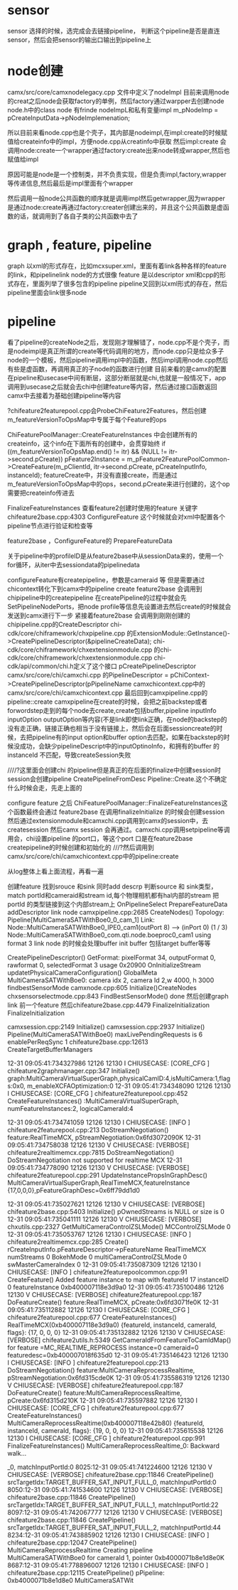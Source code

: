 # sensor
sensor 选择的时候，选完成会去链接pipeline， 判断这个pipeline是否是直连sensor，然后会把sensor的输出口输出到pipeline上
# node创建

camx/src/core/camxnodelegacy.cpp 文件中定义了nodeImpl
目前来调用node的creat之后node会获取factory的单例，然后factory通过warpper去创建node
node.h中的class node 有frinde nodeImpL和私有变量impl
m_pNodeImp = pCreateInputData->pNodeImplemenation;


所以目前来看node.cpp也是个壳子，其内部是nodeimpl,在impl:create的时候赋值给createinfo中的impl，方便node.cpp从creatinfo中获取
然后impl:create 会调用node:create一个wrapper通过factory:create出来node转成wrapper,然后也赋值给impl

原因可能是node是一个控制类，并不负责实现，但是负责impl,factory,wrapper等传递信息,然后最后是impl里面有个wrapper

然后调用一般node公共函数的顺序就是调用impl然后getwrapper,因为wrapper是通过node:create再通过factory:creater创建出来的，并且这个公共函数是虚函数的话，就调用到了各自子类的公共函数中去了

# graph , feature, pipeline
graph 以xml的形式存在，比如mcxsuper.xml，里面有着link各种各样的feature的link，和pipelinelink node的方式很像
feature 是以descriptor xml和cpp的形式存在，里面列举了很多包含的pipeline
pipeline又回到以xml形式的存在，然后pipeline里面会link很多node

# pipeline
看了pipeline的createNode之后，发现刚才理解错了，node.cpp不是个壳子，而是nodeimpl是真正所谓的create等代码调用的地方，而node.cpp只是给众多子node的一个模板，然后pipeline调用impl中的函数，然后impl调用node.cpp然后有些是虚函数，再调用真正的子node的函数进行创建
目前来看的是camx的配置在pipeline和usecase中间有断层，这部分断层就是chi,也就是一般情况下，app调用到usecase之后就会去chi中创建feature等内容，然后通过接口函数返回camx中去接着为基础创建pipeline等内容



?chifeature2featurepool.cpp会ProbeChiFeature2Features，然后创建m_featureVersionToOpsMap中专属于每个Feature的ops

ChiFeaturePoolManager::CreateFeatureInstances 中会创建所有的createinfo，这个info在下面所有的创建中，会贯穿始终
    if ((m_featureVersionToOpsMap.end() != itr) && (NULL != itr->second.pCreate))
        pFeature2Instance = m_pFeature2FeaturePoolCommon->CreateFeature(m_pClientId, itr->second.pCreate, pCreateInputInfo, instanceId);
featureCreate中，并没有直接create，而是通过m_featureVersionToOpsMap中的ops，second.pCreate来进行创建的，这个op需要把createinfo传进去





FinalizeFeatureInstances
查看feature2创建时使用的feature  关键字chifeature2base.cpp:4303 ConfigureFeature
这个时候就会对xml中配置各个pipeline节点进行验证和检查等

feature2base  ，ConfigureFeature的 PrepareFeatureData

关于pipeline中的profileID是从feature2base中从sessionData来的，使用一个for循环，从iter中去sessiondata的pipelinedata

configureFeature有createpipeline，参数是cameraid 等
但是需要通过chicontext转化下到camx中的pipeline create
feature2base 会调用到chipipeline中的createpipeline
在createPipeline的过程中就会先SetPipelineNodePorts，把node profile等信息先设置进去然后create的时候就会发送到camx进行下一步
紧接着feature2base 会调用到刚刚创建的chipipeline.cpp的CreateDescriptor
chi-cdk/core/chiframework/chxpipeline.cpp 的ExtensionModule::GetInstance()->CreatePipelineDescriptor(&pipelineCreateData);
chi-cdk/core/chiframework/chxextensionmodule.cpp  的chi-cdk/core/chiframework/chxextensionmodule.cpp
chi-cdk/api/common/chi.h定义了这个接口 pCreatePipelineDescriptor
camx/src/core/chi/camxchi.cpp 的PipelineDescriptor = pChiContext->CreatePipelineDescriptor(pPipelineName
camxchicontext.cpp中的camx/src/core/chi/camxchicontext.cpp
最后回到camxpipeline.cpp的pipeline::create
camxpipeline在create的时候，会把之前backstep或者forwordstep走到的每个node去create,create包括buffer,pipeline inputInfo inputOption outputOption等内容(不是link即使link正确，在node的backstep的没有走正确，链接正确也相当于没有链接上，然后会在后面sessioncreate的时候，去把pipeline有的input option和buffer option去匹配，如果在backstep的时候没成功，会缺少pipelineDescript中的inputOptinoInfo，和拥有的buffer 的instanceId 不匹配，导致createSession失败



////?这里面会创建chi 的pipeline但是真正的在后面的finalize中创建session时session会创建pipeline    CreatePipelineFromDesc    Pipeline::Create.这个不确定什么时候会走，先走上面的




configure feature 之后
ChiFeaturePoolManager::FinalizeFeatureInstances这个函数最终会通过 feature2base 在调用finalizeInitialize 的时候会创建session
然后通过extensionmodule和camxchi.cpp调用到camx的session中，去createsession
然后camx session 会再通过。camxchi.cpp调用setpipeline等调用会，chi设置pipeline 的port口，等这个port 口是在feature2base  createpipeline的时候创建和初始化的
///?然后调用到camx/src/core/chi/camxchicontext.cpp中的pipeline:create











从log整体上看上面流程，再看一遍

创建feature
找到srouce 和sink 同时add descrp
判断source 和 sink类型，match portId和cameraid和stream id,每个物理相机都有hal内部的stream
把portId 的类型链接到这个内部stream上
OnPipelineSelect
PrepareFeatureData
addDescriptor
link node camxpipeline.cpp:2685 CreateNodes() Topology: Pipeline[MultiCameraSATWithBoe0_0_cam_1] Link: Node::MultiCameraSATWithBoe0_IPE0_cam1(outPort 8) --> (inPort 0) (1 / 3) Node::MultiCameraSATWithBoe0_com.qti.node.boeproc0_cam1 using format 3
link node 的时候会处理buffer  init buffer 包括target buffer等等

CreatePipelineDescriptor() GetFormat: pixelFormat 34, outputFormat 0, rawformat 0, selectedFormat 3 usage 0x20900
 OnInitializeStream
updatetPhysicalCameraConfiguration() GlobalMeta MultiCameraSATWithBoe0: camera idx  2, camera Id 2,w 4000, h 3000
findbestSensorMode
camxnode.cpp:605 Initialize()CreateNodes
 chxsensorselectmode.cpp:843 FindBestSensorMode() 
 done
然后创建graph link 前一个feature
然后chifeature2base.cpp:4479 FinalizeInitialization   FinalizeInitialization

camxsession.cpp:2149 Initialize()
 camxsession.cpp:2937 Initialize() Pipeline(MultiCameraSATWithBoe0) maxLivePendingRequests is 6 enablePerReqSync 1
 chifeature2base.cpp:12613 CreateTargetBufferManagers




















12-31 09:05:41:734327986  12126  12130 I CHIUSECASE: [CORE_CFG ] chifeature2graphmanager.cpp:347 Initialize() graph:MultiCameraVirtualSuperGraph,physicalCamID:4,isMultiCamera:1,flags:0x0, m_enableXCFAOptimization:0
12-31 09:05:41:734348090  12126  12130 I CHIUSECASE: [CORE_CFG ] chifeature2featurepool.cpp:452 CreateFeatureInstances() :MultiCameraVirtualSuperGraph, numFeatureInstances:2, logicalCameraId:4

12-31 09:05:41:734741059  12126  12130 I CHIUSECASE: [INFO   ] chifeature2featurepool.cpp:213 DoStreamNegotiation() feature:RealTimeMCX, pStreamNegotiation:0x6fd3072090K
12-31 09:05:41:734758038  12126  12130 V CHIUSECASE: [VERBOSE] chifeature2realtimemcx.cpp:7815 DoStreamNegotiation() DoStreamNegotiation not supported for realtime MCX
12-31 09:05:41:734778090  12126  12130 V CHIUSECASE: [VERBOSE] chifeature2featurepool.cpp:291 UpdateInstancePropsInGraphDesc() MultiCameraVirtualSuperGraph,RealTimeMCX,featureInstance {17,0,0,0},pFeatureGraphDesc=0x6ff79dd1d0

12-31 09:05:41:735027621  12126  12130 V CHIUSECASE: [VERBOSE] chifeature2base.cpp:5403 Initialize() pOwnedStreams is NULL or size is 0
12-31 09:05:41:735041111  12126  12130 V CHIUSECASE: [VERBOSE] chxutils.cpp:2327 GetMultiCameraControlZSLMode() MCControlZSLMode 0 
12-31 09:05:41:735053767  12126  12130 I CHIUSECASE: [INFO   ] chifeature2realtimemcx.cpp:285 Create() rCreateInputInfo.pFeatureDescriptor->pFeatureName RealTimeMCX numStreams 0 BokehMode 0 multiCameraControlZSLMode 0 swMasterCameraIndex 0
12-31 09:05:41:735087309  12126  12130 I CHIUSECASE: [INFO   ] chifeature2featurepoolcommon.cpp:91 CreateFeature() Added feature instance to map with featureId 17 instanceID 0 featureInstance 0xb400007118e3d9a0
12-31 09:05:41:735100486  12126  12130 V CHIUSECASE: [VERBOSE] chifeature2featurepool.cpp:187 DoFeatureCreate() feature:RealTimeMCX, pCreate:0x6fd3071fe0K
12-31 09:05:41:735112882  12126  12130 I CHIUSECASE: [CORE_CFG ] chifeature2featurepool.cpp:677 CreateFeatureInstances() RealTimeMCX(0xb400007118e3d9a0) {featureId, instanceId, cameraId, flags}: {17, 0, 0, 0}
12-31 09:05:41:735132882  12126  12130 V CHIUSECASE: [VERBOSE] chifeature2utils.h:5349 GetCameraIdFromFeatureToCamIdMap()  for feature =MC_REALTIME_REPROCESS instance=0 cameraid=0 featuredesc=0xb400007018f635d0
12-31 09:05:41:735146423  12126  12130 I CHIUSECASE: [INFO   ] chifeature2featurepool.cpp:213 DoStreamNegotiation() feature:MultiCameraReprocessRealtime, pStreamNegotiation:0x6fd315cde0K
12-31 09:05:41:735586319  12126  12130 V CHIUSECASE: [VERBOSE] chifeature2featurepool.cpp:187 DoFeatureCreate() feature:MultiCameraReprocessRealtime, pCreate:0x6fd315d210K
12-31 09:05:41:735597882  12126  12130 I CHIUSECASE: [CORE_CFG ] chifeature2featurepool.cpp:677 CreateFeatureInstances() MultiCameraReprocessRealtime(0xb400007118e42b80) {featureId, instanceId, cameraId, flags}: {19, 0, 0, 0}
12-31 09:05:41:735615538  12126  12130 I CHIUSECASE: [CORE_CFG ] chifeature2featurepool.cpp:991 FinalizeFeatureInstances() MultiCameraReprocessRealtime_0: Backward walk...

_0, matchInputPortId:0
8025:12-31 09:05:41:741224600  12126  12130 V CHIUSECASE: [VERBOSE] chifeature2base.cpp:11846 CreatePipeline() srcTargetIdx:TARGET_BUFFER_SAT_INPUT_FULL_0, matchInputPortId:0
8050:12-31 09:05:41:741534600  12126  12130 V CHIUSECASE: [VERBOSE] chifeature2base.cpp:11846 CreatePipeline() srcTargetIdx:TARGET_BUFFER_SAT_INPUT_FULL_1, matchInputPortId:22
8097:12-31 09:05:41:742067777  12126  12130 V CHIUSECASE: [VERBOSE] chifeature2base.cpp:11846 CreatePipeline() srcTargetIdx:TARGET_BUFFER_SAT_INPUT_FULL_2, matchInputPortId:44
8234:12-31 09:05:41:743885902  12126  12130 I CHIUSECASE: [INFO   ] chifeature2base.cpp:12047 CreatePipeline() MultiCameraReprocessRealtime Creating pipeline MultiCameraSATWithBoe0 for cameraId 1, pointer 0xb4000071b8e1d8e0K
8687:12-31 09:05:41:778896007  12126  12130 I CHIUSECASE: [INFO   ] chifeature2base.cpp:12115 CreatePipeline() pPipeline: 0xb4000071b8e1d8e0 MultiCameraSATWit

